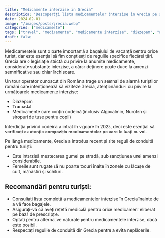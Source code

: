 ```yaml
---
title: "Medicamente interzise in Grecia"
description: "Descoperiți lista medicamentelor interzise în Grecia pe site-ul Farmacistul Familiei, oferind informații esențiale pentru a asigura conformitatea cu reglementările locale."
date: 2024-02-01
image: "/images/posts/grecia.webp"
categories: ["medicamente"]
tags: ["travel", "medicamente", "medicamente interzise", "diazepam", "algocalmin", "nurofen", "sirop tuse"]
draft: false
---
```


Medicamentele sunt o parte importantă a bagajului de vacanță pentru orice turist, dar este esențial să fim conștienți de regulile specifice fiecărei țări. Grecia are o legislație strictă cu privire la anumite medicamente, considerate substanțe interzise, a căror deținere poate duce la amenzi semnificative sau chiar închisoare.

Un tour operator cunoscut din România trage un semnal de alarmă turiștilor români care intenționează să viziteze Grecia, atenționându-i cu privire la următoarele medicamente interzise:

- Diazepam
- Tramadol
- Medicamente care conțin codeină (inclusiv Algocalmin, Nurofen și siropuri de tuse pentru copii)

Interdicția privind codeina a intrat în vigoare în 2023, deci este esențial să verificați cu atenție compoziția medicamentelor pe care le luați cu voi.

Pe lângă medicamente, Grecia a introdus recent și alte reguli de conduită pentru turiști:

- Este interzisă mestecarea gumei pe stradă, sub sancțiunea unei amenzi considerabile.
- Femeile sunt rugate să nu poarte tocuri înalte în zonele cu lăcașe de cult, mănăstiri și schituri.

## Recomandări pentru turiști:

- Consultați lista completă a medicamentelor interzise în Grecia înainte de a vă face bagajele.
- Asigurați-vă că aveți rețetă medicală pentru orice medicament eliberat pe bază de prescripție.
- Optați pentru alternative naturale pentru medicamentele interzise, dacă este posibil.
- Respectați regulile de conduită din Grecia pentru a evita neplăcerile.
